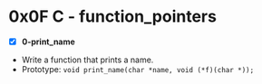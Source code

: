 
# 0x0F C - function_pointers

- [x] **0-print_name**
- Write a function that prints a name.
- Prototype: `void print_name(char *name, void (*f)(char *));`
